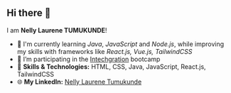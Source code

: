 ## Hi there 👋

I am **Nelly Laurene TUMUKUNDE**!

- 🌱 I'm currently learning *Java*, *JavaScript* and *Node.js*, while improving my skills with frameworks like *React.js, Vue.js, TailwindCSS*
- 🔭 I’m participating in the [Intechgration](https://intechgration.io/) bootcamp
- 🚀 **Skills & Technologies:** HTML, CSS, Java, JavaScript, React.js, TailwindCSS
- 🌐 **My LinkedIn:** [Nelly Laurene Tumukunde](https://www.linkedin.com/in/nelly-laurene-tumukunde/)

